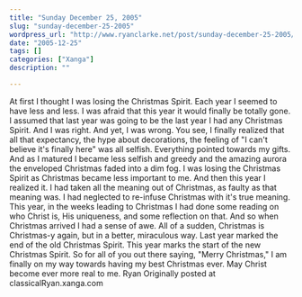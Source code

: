 ```yaml
---
title: "Sunday December 25, 2005"
slug: "sunday-december-25-2005"
wordpress_url: "http://www.ryanclarke.net/post/sunday-december-25-2005/"
date: "2005-12-25"
tags: []
categories: ["Xanga"]
description: ""

---
```


At first I thought I was losing the Christmas Spirit. Each year I seemed to have less and less. I was afraid that this year it would finally be totally gone. I assumed that last year was going to be the last year I had any Christmas Spirit.
 And I was right.
 And yet, I was wrong.
 You see, I finally realized that all that expectancy, the hype about decorations, the feeling of "I can't believe it's finally here" was all selfish. Everything pointed towards my gifts. And as I matured I became less selfish and greedy and the amazing aurora the enveloped Christmas faded into a dim fog. I was losing the Christmas Spirit as Christmas became less important to me.
 And then this year I realized it. I had taken all the meaning out of Christmas, as faulty as that meaning was. I had neglected to re-infuse Christmas with it's true meaning. This year, in the weeks leading to Christmas I had done some reading on who Christ is, His uniqueness, and some reflection on that. And so when Christmas arrived I had a sense of awe. All of a sudden, Christmas is Christmas-y again, but in a better, miraculous way.
 Last year marked the end of the old Christmas Spirit. This year marks the start of the new Christmas Spirit. So for all of you out there saying,
 "Merry Christmas,"
 I am finally on my way towards having my best Christmas ever. May Christ become ever more real to me.
 Ryan
Originally posted at classicalRyan.xanga.com
